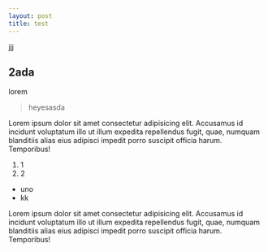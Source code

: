```yaml
---
layout: post
title: test
---
```

jjj



## 2ada

lorem

> heyesasda

Lorem ipsum dolor sit amet consectetur adipisicing elit. Accusamus id incidunt voluptatum illo ut illum expedita repellendus fugit, quae, numquam blanditiis alias eius adipisci impedit porro suscipit officia harum. Temporibus!

1. 1
2. 2

* uno
* kk

 Lorem ipsum dolor sit amet consectetur adipisicing elit. Accusamus id incidunt voluptatum illo ut illum expedita repellendus fugit, quae, numquam blanditiis alias eius adipisci impedit porro suscipit officia harum. Temporibus!
